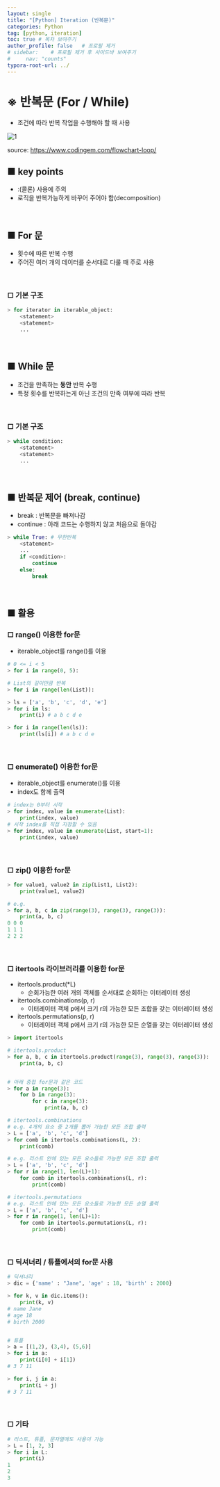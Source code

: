 ```yaml
---
layout: single
title: "[Python] Iteration (반복문)"
categories: Python
tag: [python, iteration]
toc: true # 목차 보여주기
author_profile: false   # 프로필 제거
# sidebar:    # 프로필 제거 후 사이드바 보여주기
#     nav: "counts"
typora-root-url: ../
---
```


# ※ 반복문 (For / While)
- 조건에 따라 반복 작업을 수행해야 할 때 사용

![1]({{site.url}}/images/python/2024-05-12-python-iteration/1.jpeg)

source: <https://www.codingem.com/flowchart-loop/>

## ■ key points
- :(콜론) 사용에 주의
- 로직을 반복가능하게 바꾸어 주어야 함(decomposition)

<br>

## ■ For 문
- 횟수에 따른 반복 수행
- 주어진 여러 개의 데이터를 순서대로 다룰 때 주로 사용

<br>

### □ 기본 구조
```py
> for iterator in iterable_object:
    <statement>
    <statement>
    ...
```

<br>

## ■ While 문
- 조건을 만족하는 **동안** 반복 수행
- 특정 횟수를 반복하는게 아닌 조건의 만족 여부에 따라 반복

<br>

### □ 기본 구조

```py
> while condition:
    <statement>
    <statement>
    ...
```

<br>

## ■ 반복문 제어 (break, continue)
- break : 반복문을 빠져나감
- continue : 아래 코드는 수행하지 않고 처음으로 돌아감

```py
> while True: # 무한반복
    <statement>
    ...
    if <condition>:
        continue
    else:
        break
```

<br>

## ■ 활용

### □ range() 이용한 for문
- iterable_object를 range()를 이용

```py
# 0 <= i < 5
> for i in range(0, 5):

# List의 길이만큼 반복
> for i in range(len(List)):
```

```py
> ls = ['a', 'b', 'c', 'd', 'e']
> for i in ls:
    print(i) # a b c d e

> for i in range(len(ls)):
    print(ls[i]) # a b c d e

```

<br>

### □ enumerate() 이용한 for문
- iterable_object를 enumerate()를 이용
- index도 함께 출력

```py
# index는 0부터 시작
> for index, value in enumerate(List):
    print(index, value)
# 시작 index를 직접 지정할 수 있음
> for index, value in enumerate(List, start=1):
    print(index, value)
```

<br>

### □ zip() 이용한 for문

```py
> for value1, value2 in zip(List1, List2):
    print(value1, value2)
```

```py
# e.g.
> for a, b, c in zip(range(3), range(3), range(3)):
    print(a, b, c)
0 0 0
1 1 1
2 2 2
```

<br>

### □ itertools 라이브러리를 이용한 for문
- itertools.product(*L)
  - 순회가능한 여러 개의 객체를 순서대로 순회하는 이터레이터 생성
- itertools.combinations(p, r)
  - 이터레이터 객체 p에서 크기 r의 가능한 모든 조합을 갖는 이터레이터 생성
- itertools.permutations(p, r)
  - 이터레이터 객체 p에서 크기 r의 가능한 모든 순열을 갖는 이터레이터 생성

```py
> import itertools
```

```py
# itertools.product
> for a, b, c in itertools.product(range(3), range(3), range(3)):
    print(a, b, c)


# 아래 중첩 for문과 같은 코드
> for a in range(3):
    for b in range(3):
        for c in range(3):
            print(a, b, c)
```

```py
# itertools.combinations
# e.g. 4개의 요소 중 2개를 뽑아 가능한 모든 조합 출력
> L = ['a', 'b', 'c', 'd']
> for comb in itertools.combinations(L, 2):
    print(comb)

# e.g. 리스트 안에 있는 모든 요소들로 가능한 모든 조합 출력
> L = ['a', 'b', 'c', 'd']
> for r in range(1, len(L)+1):
    for comb in itertools.combinations(L, r):
        print(comb)
```

```py
# itertools.permutations
# e.g. 리스트 안에 있는 모든 요소들로 가능한 모든 순열 출력
> L = ['a', 'b', 'c', 'd']
> for r in range(1, len(L)+1):
    for comb in itertools.permutations(L, r):
        print(comb)
```

<br>

### □ 딕셔너리 / 튜플에서의 for문 사용

```py
# 딕셔너리
> dic = {'name' : "Jane", 'age' : 18, 'birth' : 2000}

> for k, v in dic.items():
    print(k, v)
# name Jane
# age 18
# birth 2000


# 튜플
> a = [(1,2), (3,4), (5,6)]
> for i in a:
    print(i[0] + i[1])
# 3 7 11

> for i, j in a:
    print(i + j)
# 3 7 11
```

<br>

### □ 기타

```py
# 리스트, 튜플, 문자열에도 사용이 가능
> L = [1, 2, 3]
> for i in L:
    print(i)
1
2
3
```
